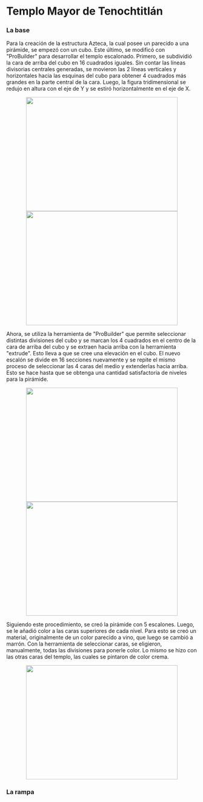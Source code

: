 # Templo Mayor de Tenochtitlán

### La base 
Para la creación de la estructura Azteca, la cual posee un parecido a una pirámide, se empezó con un cubo. Este último, se modificó con "ProBuilder" para desarrollar el templo escalonado. Primero, se subdividió la cara de arriba del cubo en 16 cuadrados iguales. Sin contar las líneas divisorias centrales generadas, se movieron las 2 líneas verticales y horizontales hacia las esquinas del cubo para obtener 4 cuadrados más grandes en la parte central de la cara. Luego, la figura tridimensional se redujo en altura con el eje de Y y se estiró horizontalmente en el eje de X.  

<p align="center">
   <img src="https://github.com/user-attachments/assets/72d5cd0a-062e-4843-930c-c2e48d2e4671" height="300" width="400" />
   <img src="https://github.com/user-attachments/assets/9d2fe883-0266-46b0-8d90-693f9cdea2e1" height="300" width="400" />
</p>

Ahora, se utiliza la herramienta de "ProBuilder" que permite seleccionar distintas divisiones del cubo y se marcan los 4 cuadrados en el centro de la cara de arriba del cubo y se extraen hacia arriba con la herramienta "extrude". Esto lleva a que se cree una elevación en el cubo. El nuevo escalón se divide en 16 secciones nuevamente y se repite el mismo proceso de seleccionar las 4 caras del medio y extenderlas hacia arriba. Esto se hace hasta que se obtenga una cantidad satisfactoria de niveles para la pirámide.

<p align="center">
  <img src="https://github.com/user-attachments/assets/43161bdc-51ab-4e17-bb31-970d9761aad8" height="300" width="400" />
  <img src="https://github.com/user-attachments/assets/db093bff-20dd-4549-82ac-ff7f1d575db6" height="300" width="400" />
</p>

Siguiendo este procedimiento, se creó la pirámide con 5 escalones. Luego, se le añadió color a las caras superiores de cada nivel. Para esto se creó un material, originalmente de un color parecido a vino, que luego se cambió a marrón. Con la herramienta de seleccionar caras, se eligieron, manualmente, todas las divisiones para ponerle color. Lo mismo se hizo con las otras caras del templo, las cuales se pintaron de color crema.
<p align="center">
  <img src="https://github.com/user-attachments/assets/b4bb8e50-38fd-4ee6-a368-c885d3b02bf2" height="300" width="400" />
</p>

### La rampa

